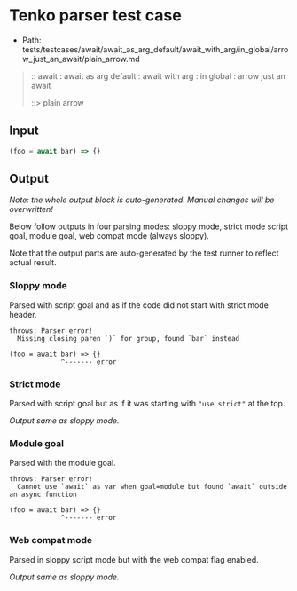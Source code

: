 # Tenko parser test case

- Path: tests/testcases/await/await_as_arg_default/await_with_arg/in_global/arrow_just_an_await/plain_arrow.md

> :: await : await as arg default : await with arg : in global : arrow just an await
>
> ::> plain arrow

## Input

`````js
(foo = await bar) => {}
`````

## Output

_Note: the whole output block is auto-generated. Manual changes will be overwritten!_

Below follow outputs in four parsing modes: sloppy mode, strict mode script goal, module goal, web compat mode (always sloppy).

Note that the output parts are auto-generated by the test runner to reflect actual result.

### Sloppy mode

Parsed with script goal and as if the code did not start with strict mode header.

`````
throws: Parser error!
  Missing closing paren `)` for group, found `bar` instead

(foo = await bar) => {}
             ^------- error
`````

### Strict mode

Parsed with script goal but as if it was starting with `"use strict"` at the top.

_Output same as sloppy mode._

### Module goal

Parsed with the module goal.

`````
throws: Parser error!
  Cannot use `await` as var when goal=module but found `await` outside an async function

(foo = await bar) => {}
             ^------- error
`````


### Web compat mode

Parsed in sloppy script mode but with the web compat flag enabled.

_Output same as sloppy mode._
